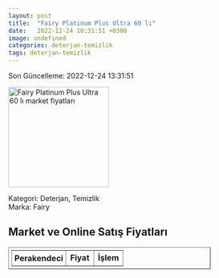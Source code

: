 ```yaml
---
layout: post
title:  "Fairy Platinum Plus Ultra 60 lı"
date:   2022-12-24 10:31:51 +0300
image: undefined
categories: deterjan-temizlik
tags: deterjan-temizlik
---
```


Son Güncelleme: 2022-12-24 13:31:51

<img src="undefined" width="200" alt="Fairy Platinum Plus Ultra 60 lı market fiyatları" />

Kategori: Deterjan, Temizlik
<br />
Marka: Fairy

<h2>Market ve Online Satış Fiyatları</h2>

<table border="1" style="padding: 5px;width:80%;">
  <tr>
    <td style="padding: 5px;"><strong>Perakendeci</strong></td>
    <td><strong>Fiyat</strong></td>
    <td><strong>İşlem</strong></td>
  </tr>
  
</table>
